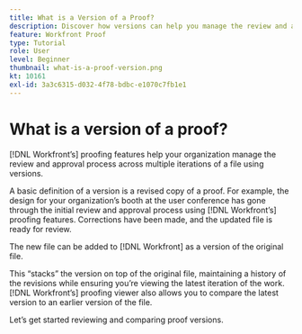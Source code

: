 ```yaml
---
title: What is a Version of a Proof?
description: Discover how versions can help you manage the review and approval process across multiple iterations of a file using [!DNL  's] proofing features.
feature: Workfront Proof
type: Tutorial
role: User
level: Beginner
thumbnail: what-is-a-proof-version.png
kt: 10161
exl-id: 3a3c6315-d032-4f78-bdbc-e1070c7fb1e1
---
```

# What is a version of a proof?

[!DNL Workfront’s] proofing features help your organization manage the review and approval process across multiple iterations of a file using versions.

A basic definition of a version is a revised copy of a proof. For example, the design for your organization’s booth at the user conference has gone through the initial review and approval process using [!DNL Workfront’s] proofing features. Corrections have been made, and the updated file is ready for review.

The new file can be added to [!DNL Workfront] as a version of the original file.

This “stacks” the version on top of the original file, maintaining a history of the revisions while ensuring you’re viewing the latest iteration of the work. [!DNL Workfront’s] proofing viewer also allows you to compare the latest version to an earlier version of the file.

Let’s get started reviewing and comparing proof versions.
